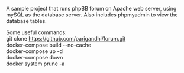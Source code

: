 A sample project that runs phpBB forum on Apache web server, using mySQL as the database server. Also includes phpmyadmin to view the database tables.  

Some useful commands:  
  git clone https://github.com/parigandhi/forum.git  
  docker-compose build --no-cache  
  docker-compose up -d  
  docker-compose down  
  docker system prune -a 
